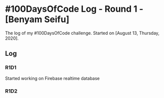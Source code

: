 # #100DaysOfCode Log - Round 1 - [Benyam Seifu]

The log of my #100DaysOfCode challenge. Started on [August 13, Thursday, 2020].

## Log

### R1D1 
Started working on Firebase realtime database 

### R1D2
